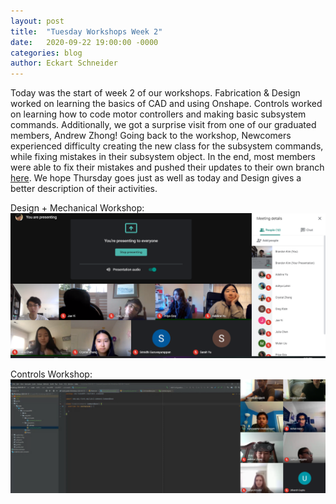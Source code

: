 ```yaml
---
layout: post
title:  "Tuesday Workshops Week 2"
date:   2020-09-22 19:00:00 -0000
categories: blog
author: Eckart Schneider
---
```

Today was the start of week 2 of our workshops. Fabrication & Design worked on learning the basics of CAD and using Onshape. Controls worked on learning how to code motor controllers 
and making basic subsystem commands. Additionally, we got a surprise visit from one of our graduated members, Andrew Zhong! Going back to the workshop, Newcomers experienced difficulty 
creating the new class for the subsystem commands, while fixing mistakes in their subsystem object. In the end, most members were able to fix their mistakes and pushed their updates to 
their own branch [here](https://github.com/team4099/Workshop-2020-09-17). We hope Thursday goes just as well as today and Design gives a better description of their activities. 

Design + Mechanical Workshop: \
<img src=/img/blog/9-22-2020/designws.png width=650>

Controls Workshop: \
<img src=/img/blog/9-22-2020/controlsws.png width=650>
